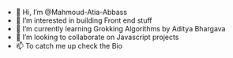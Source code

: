 - 👋 Hi, I’m @Mahmoud-Atia-Abbass
- 👀 I’m interested in building Front end stuff
- 🌱 I’m currently learning Grokking Algorithms by Aditya Bhargava
- 💞️ I’m looking to collaborate on Javascript projects
- 📫 To catch me up check the Bio

<!---
Mahmoud-Atia-Abbass/Mahmoud-Atia is a ✨ special ✨ repository because its `README.md` (this file) appears on your GitHub profile.
You can click the Preview link to take a look at your changes.
--->
